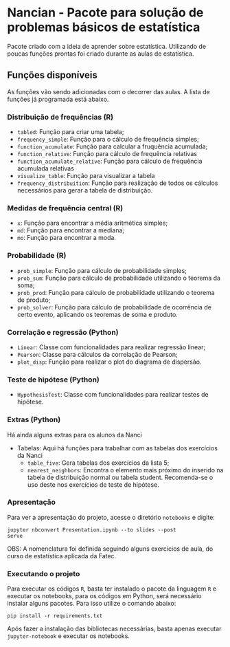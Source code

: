 # Nancian - Pacote para solução de problemas básicos de estatística

Pacote criado com a ideia de aprender sobre estatística. Utilizando de poucas funções prontas foi criado durante as aulas de estatística.

## Funções disponíveis

As funções vão sendo adicionadas com o decorrer das aulas. A lista de funções já programada está abaixo.

### Distribuição de frequências (R)

- <code>tabled</code>: Função para criar uma tabela;
- <code>frequency_simple</code>: Função para o cálculo de frequência simples;
- <code>function_acumulate</code>: Função para calcular a fruquência acumulada;
- <code>function_relative</code>: Função para cálculo de frequência relativas
- <code>function_acumulate_relative</code>: Função para cálculo de frequência acumulada relativas
- <code>visualize_table</code>: Função para visualizar a tabela
- <code>frequency_distribuition</code>: Função para realização de todos os cálculos necessários para gerar a tabela de distribuição.

### Medidas de frequência central (R)
- <code>x</code>: Função para encontrar a média aritmética simples;
- <code>md</code>: Função para encontrar a mediana;
- <code>mo</code>: Função para encontrar a moda.

### Probabilidade (R)

- <code>prob_simple</code>: Função para cálculo de probabilidade simples;
- <code>prob_sum</code>: Função para cálculo de probabilidade utilizando o teorema da soma;
- <code>prob_prod</code>: Função para cálculo de probabilidade utilizando o teorema de produto;
- <code>prob_solver</code>: Função para cálculo de probabilidade de ocorrência de certo evento, aplicando os teoremas de soma e produto.

### Correlação e regressão (Python)

- <code>Linear</code>: Classe com funcionalidades para realizar regressão linear;
- <code>Pearson</code>: Classe para cálculos da correlação de Pearson;
- <code>plot_disp</code>: Função para realizar o plot do diagrama de dispersão.

### Teste de hipótese (Python)
- <code>HypothesisTest</code>: Classe com funcionalidades para realizar testes de hipótese.

### Extras (Python)

Há ainda alguns extras para os alunos da Nanci

- Tabelas: Aqui há funções para trabalhar com as tabelas dos exercícios da Nanci
	- <code>table_five</code>: Gera tabelas dos exercícios da lista 5;
	- <code>nearest_neighbors</code>: Encontra o elemento mais próximo do inserido na tabela de distribuição normal ou tabela student. Recomenda-se o uso deste nos exercícios de teste de hipótese.

### Apresentação

Para ver a apresentação do projeto, acesse o diretório `notebooks` e digite:

<code>jupyter nbconvert Presentation.ipynb --to slides --post serve</code>

OBS: A nomenclatura foi definida seguindo alguns exercícios de aula, do curso de estatística aplicada da Fatec.

### Executando o projeto

Para executar os códigos `R`, basta ter instalado o pacote da linguagem `R` e executar os notebooks, para os códigos em Python, será necessário instalar alguns pacotes. Para isso utilize o comando abaixo:

`pip install -r requirements.txt`

Após fazer a instalação das bibliotecas necessárias, basta apenas executar `jupyter-notebook` e executar os notebooks.
